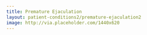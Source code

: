 ```yaml
---
title: Premature Ejaculation
layout: patient-conditions2/premature-ejaculation2
image: http://via.placeholder.com/1440x620
---
```

